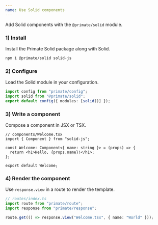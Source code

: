 ```yaml
---
name: Use Solid components
---
```


Add Solid components with the `@primate/solid` module.

### 1) Install

Install the Primate Solid package along with Solid.

```sh
npm i @primate/solid solid-js
```

### 2) Configure

Load the Solid module in your configuration.

```ts
import config from "primate/config";
import solid from "@primate/solid";
export default config({ modules: [solid()] });
```

### 3) Write a component

Compose a component in JSX or TSX.

```tsx
// components/Welcome.tsx
import { Component } from "solid-js";

const Welcome: Component<{ name: string }> = (props) => {
  return <h1>Hello, {props.name}!</h1>;
};

export default Welcome;
```

### 4) Render the component

Use `response.view` in a route to render the template.

```ts
// routes/index.ts
import route from "primate/route";
import response from "primate/response";

route.get(() => response.view("Welcome.tsx", { name: "World" }));
```
